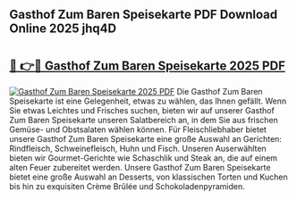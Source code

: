 ## Gasthof Zum Baren Speisekarte PDF Download Online 2025 jhq4D

# <h2><a href="http://gcc675.nevu.top/?p=Gasthof+Zum+Baren+Speisekarte">🔗 👉🔴 Gasthof Zum Baren Speisekarte 2025 PDF</a></h2>

[![Gasthof Zum Baren Speisekarte 2025 PDF](https://i.imgur.com/dBaPXMq.png)](http://gcc675.nevu.top/?p=Gasthof+Zum+Baren+Speisekarte)
Die Gasthof Zum Baren Speisekarte ist eine Gelegenheit, etwas zu wählen, das Ihnen gefällt. Wenn Sie etwas Leichtes und Frisches suchen, bieten wir auf unserer Gasthof Zum Baren Speisekarte unseren Salatbereich an, in dem Sie aus frischen Gemüse- und Obstsalaten wählen können. Für Fleischliebhaber bietet unsere Gasthof Zum Baren Speisekarte eine große Auswahl an Gerichten: Rindfleisch, Schweinefleisch, Huhn und Fisch. Unseren Auserwählten bieten wir Gourmet-Gerichte wie Schaschlik und Steak an, die auf einem alten Feuer zubereitet werden. Unsere Gasthof Zum Baren Speisekarte bietet eine große Auswahl an Desserts, von klassischen Torten und Kuchen bis hin zu exquisiten Crème Brûlée und Schokoladenpyramiden.

